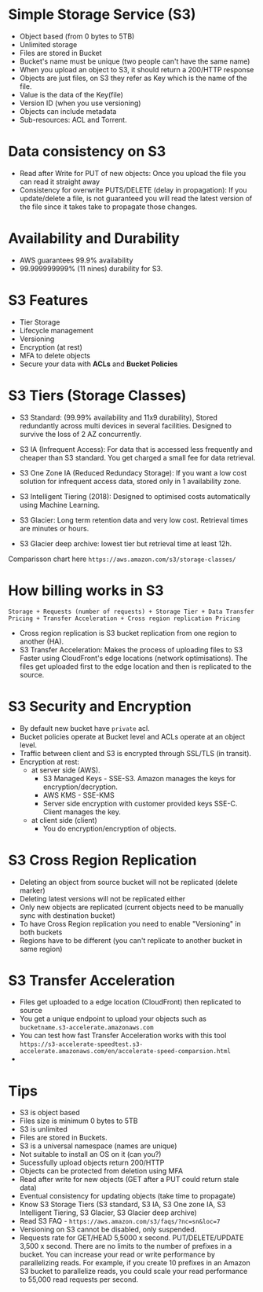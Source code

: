 # Simple Storage Service (S3)

- Object based (from 0 bytes to 5TB)
- Unlimited storage
- Files are stored in Bucket
- Bucket's name must be unique (two people can't have the same name)
- When you upload an object to S3, it should return a 200/HTTP response
- Objects are just files, on S3 they refer as Key which is the name of the file.
- Value is the data of the Key(file)
- Version ID (when you use versioning)
- Objects can include metadata
- Sub-resources: ACL and Torrent.


# Data consistency on S3

- Read after Write for PUT of new objects: Once you upload the file you can read it straight away
- Consistency for overwrite PUTS/DELETE (delay in propagation): If you update/delete a file, is not guaranteed you will read the latest version of the file since it takes take to propagate those changes.

# Availability and Durability

- AWS guarantees 99.9% availability
- 99.999999999% (11 nines) durability for S3.

# S3 Features

- Tier Storage
- Lifecycle management
- Versioning
- Encryption (at rest)
- MFA to delete objects
- Secure your data with **ACLs** and **Bucket Policies**

# S3 Tiers (Storage Classes)

- S3 Standard: (99.99% availability and 11x9 durability), Stored redundantly across multi devices in several facilities. Designed to survive the loss of 2 AZ concurrently.
- S3 IA (Infrequent Access): For data that is accessed less frequently and cheaper than S3 standard. You get charged a small fee for data retrieval.
- S3 One Zone IA (Reduced Redundacy Storage): If you want a low cost solution for infrequent access data, stored only in 1 availability zone.
- S3 Intelligent Tiering (2018): Designed to optimised costs automatically using Machine Learning.

- S3 Glacier: Long term retention data and very low cost. Retrieval times are minutes or hours.
- S3 Glacier deep archive: lowest tier but retrieval time at least 12h.

Comparisson chart here `https://aws.amazon.com/s3/storage-classes/`

# How billing works in S3

```
Storage + Requests (number of requests) + Storage Tier + Data Transfer Pricing + Transfer Acceleration + Cross region replication Pricing
```

- Cross region replication is S3 bucket replication from one region to another (HA).
- S3 Transfer Acceleration: Makes the process of uploading files to S3 Faster using CloudFront's edge locations (network optimisations). The files get uploaded first to the edge location and then is replicated to the source.


# S3 Security and Encryption

- By default new bucket have `private` acl.
- Bucket policies operate at Bucket level and ACLs operate at an object level.
- Traffic between client and S3 is encrypted through SSL/TLS (in transit).
- Encryption at rest:
  - at server side (AWS).
    - S3 Managed Keys - SSE-S3. Amazon manages the keys for encryption/decryption.
    - AWS KMS - SSE-KMS
    - Server side encryption with customer provided keys SSE-C. Client manages the key.
  - at client side (client)
    - You do encryption/encryption of objects.

# S3 Cross Region Replication

- Deleting an object from source bucket will not be replicated (delete marker)
- Deleting latest versions will not be replicated either
- Only new objects are replicated (current objects need to be manually sync with destination bucket)
- To have Cross Region replication you need to enable "Versioning" in both buckets
- Regions have to be different (you can't replicate to another bucket in same region)

# S3 Transfer Acceleration

- Files get uploaded to a edge location (CloudFront) then replicated to source
- You get a unique endpoint to upload your objects such as `bucketname.s3-accelerate.amazonaws.com`
- You can test how fast Transfer Acceleration works with this tool  `https://s3-accelerate-speedtest.s3-accelerate.amazonaws.com/en/accelerate-speed-comparsion.html`
-

# Tips

- S3 is object based
- Files size is minimum 0 bytes to 5TB
- S3 is unlimited
- Files are stored in Buckets.
- S3 is a universal namespace (names are unique)
- Not suitable to install an OS on it (can you?)
- Sucessfully upload objects return 200/HTTP
- Objects can be protected from deletion using MFA
- Read after write for new objects (GET after a PUT could return stale data)
- Eventual consistency for updating objects (take time to propagate)
- Know S3 Storage Tiers (S3 standard, S3 IA, S3 One zone IA, S3 Intelligent Tiering, S3 Glacier, S3 Glacier deep archive)
- Read S3 FAQ - `https://aws.amazon.com/s3/faqs/?nc=sn&loc=7`
- Versioning on S3 cannot be disabled, only suspended.
- Requests rate for GET/HEAD 5,5000 x second. PUT/DELETE/UPDATE 3,500 x second. There are no limits to the number of prefixes in a bucket.  You can increase your read or write performance by parallelizing reads. For example, if you create 10 prefixes in an Amazon     S3 bucket to parallelize reads, you could scale your read performance to 55,000 read requests per second.